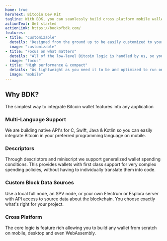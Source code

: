 ```yaml
---
home: true
heroText: Bitcoin Dev Kit
tagline: With BDK, you can seamlessly build cross platform mobile wallets
actionText: Get started
actionLink: https://bookofbdk.com/
features:
- title: "Customizable"
  details: "Designed from the ground up to be easily customized to your application needs: blockchain backends, databases, signers, coin selection, key management and more."
  image: "customizable"
- title: "Focus on what matters"
  details: "All of the low-level Bitcoin logic is handled by us, so you can focus on crafting custom-tailored user experiences."
  image: "focus"
- title: "High performance & compact"
  details: "As lightweight as you need it to be and optimized to run on all modern-day embedded devices such as mobile phones, IoT devices, PoS terminals and more."
  image: "mobile"
---
```


<div class="intro">

<h2>Why BDK?</h2>
<p>The simplest way to integrate Bitcoin wallet features into any application</p>

</div>

<div class="features">
<div class="feature">
<h3>Multi-Language Support</h3>

We are building native API's for C, Swift, Java & Kotlin so you can easily integrate Bitcoin in your preferred programming language on mobile.

</div>

<div class="feature">
<h3>Descriptors</h3>

Through descriptors and miniscript we support generalized wallet spending conditions. This provides wallets with first class support for very complex spending policies, without having to individually translate them into code.

</div>

<div class="feature">
<h3>Custom Block Data Sources</h3>

Use a local full node, an SPV node, or your own Electrum or Esplora server with API access to source data about the blockchain. You choose exactly what's right for your project.

</div>

<div class="feature">
<h3>Cross Platform</h3>

The core logic is feature rich allowing you to build any wallet from scratch on mobile, desktop and even WebAssembly.

</div>
</div>

